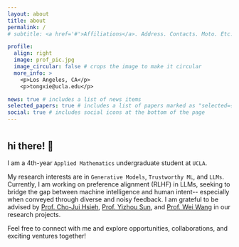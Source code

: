 ```yaml
---
layout: about
title: about
permalink: /
# subtitle: <a href='#'>Affiliations</a>. Address. Contacts. Moto. Etc.

profile:
  align: right
  image: prof_pic.jpg
  image_circular: false # crops the image to make it circular
  more_info: >
    <p>Los Angeles, CA</p>
    <p>tongxie@ucla.edu</p>

news: true # includes a list of news items
selected_papers: true # includes a list of papers marked as "selected={true}"
social: true # includes social icons at the bottom of the page
---
```


<!-- Write your biography here. Tell the world about yourself. Link to your favorite [subreddit](http://reddit.com). You can put a picture in, too. The code is already in, just name your picture `prof_pic.jpg` and put it in the `img/` folder.

Put your address / P.O. box / other info right below your picture. You can also disable any of these elements by editing `profile` property of the YAML header of your `_pages/about.md`. Edit `_bibliography/papers.bib` and Jekyll will render your [publications page](/al-folio/publications/) automatically.

Link to your social media connections, too. This theme is set up to use [Font Awesome icons](https://fontawesome.com/) and [Academicons](https://jpswalsh.github.io/academicons/), like the ones below. Add your Facebook, Twitter, LinkedIn, Google Scholar, or just disable all of them. -->


<h2 style="margin-top: 40px;">hi there! 👋</h2>


I am a 4th-year `Applied Mathematics` undergraduate student at `UCLA`. 

My research interests are in `Generative Models`, `Trustworthy ML`, and `LLMs`. Currently, I am working on preference alignment (RLHF) in LLMs, seeking to bridge the gap between machine intelligence and human intent-- especially when conveyed through diverse and noisy feedback. I am grateful to be advised by [Prof. Cho-Jui Hsieh](https://web.cs.ucla.edu/~chohsieh/), [Prof. Yizhou Sun](https://web.cs.ucla.edu/~yzsun/), and [Prof. Wei Wang](https://web.cs.ucla.edu/~weiwang/) in our research projects.

<!-- My research interests are in `Explainable AI`, `Generative Models`, and `LLMs`. Currently, I am working on interpretation methods for deep learning models, seeking to shed light on the inner workings of these "black-box" models and making AI more transparent. I am grateful to be advised by [Prof. Cho-Jui Hsieh](https://web.cs.ucla.edu/~chohsieh/), [Prof. Yizhou Sun](https://web.cs.ucla.edu/~yzsun/), and [Prof. Wei Wang](https://web.cs.ucla.edu/~weiwang/) in our research projects.-->

<!-- I am grateful to be advised by [Prof. Cho-Jui Hsieh](https://web.cs.ucla.edu/~chohsieh/) at the [UCLA Computational Machine Learning Lab](https://sites.google.com/view/chohsieh-research/home) as an undergrad researcher.-->

<!-- Beyond my academic pursuits, I am actively involved in student organizations at UCLA. I am the Co-President at [Global Entrepreneurship Society (GES) at UCLA](https://gesatucla.org/), a student organization that ignites my curiosity for new innovations and encourages entrepreneurial thinking. I also had the opportunity to work with [Startup UCLA](https://startupucla.com/), where the dynamic startup ecosystem gave me hands-on experience of turning groundbreaking ideas into reality. -->

Feel free to connect with me and explore opportunities, collaborations, and exciting ventures together!
